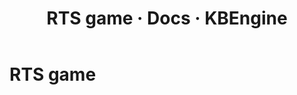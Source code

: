 ﻿---
layout: docs
title: RTS game · Docs · KBEngine
tab: docs
docsitem: documentation-gameexample4
---

RTS game
====================
